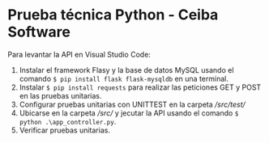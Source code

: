 # Prueba técnica Python - Ceiba Software

Para levantar la API en Visual Studio Code:
1. Instalar el framework Flasy y la base de datos MySQL usando el comando `$ pip install flask flask-mysqldb` en una terminal.
2. Instalar `$ pip install requests` para realizar las peticiones GET y POST en las pruebas unitarias.
3. Configurar pruebas unitarias con UNITTEST en la carpeta */src/test/*
4. Ubicarse en la carpeta */src/* y jecutar la API usando el comando `$ python .\app_controller.py`.
5. Verificar pruebas unitarias.
